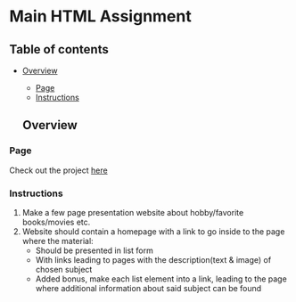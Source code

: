 # Main HTML Assignment

## Table of contents
- [Overview](#overview)
  - [Page](#page)
  - [Instructions](#instructions)
  
  ## Overview
### Page
Check out the project [here](https://github.com/SharonEttinger/html-assignment)
### Instructions
1. Make a few page presentation website about hobby/favorite books/movies etc. 
2. Website should contain a homepage with a link to go inside to the page where the material:
    * Should be presented in list form 
    * With links leading to pages with the description(text & image) of chosen subject 
    * Added bonus, make each list element into a link, leading to the page where additional information about said subject can be found
